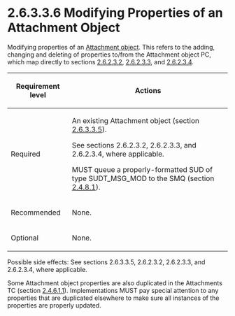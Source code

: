 <html dir="LTR" xmlns:mshelp="http://msdn.microsoft.com/mshelp" xmlns:ddue="http://ddue.schemas.microsoft.com/authoring/2003/5" xmlns:xlink="http://www.w3.org/1999/xlink" xmlns:tool="http://www.microsoft.com/tooltip">
    <head>
        <meta http-equiv="Content-Type" content="text/html; CHARSET=utf-8"></meta>
        <meta name="save" content="history"></meta>
        <title>2.6.3.3.6 Modifying Properties of an Attachment Object</title>
        <xml>
            <mshelp:toctitle title="2.6.3.3.6 Modifying Properties of an Attachment Object"></mshelp:toctitle>
            <mshelp:rltitle title="[MS-PST]: Modifying Properties of an Attachment Object"></mshelp:rltitle>
            <mshelp:keyword index="A" term="40075070-ace4-4d24-8720-d089b6859d64"></mshelp:keyword>
            <mshelp:attr name="DCSext.ContentType" value="open specification"></mshelp:attr>
            <mshelp:attr name="AssetID" value="40075070-ace4-4d24-8720-d089b6859d64"></mshelp:attr>
            <mshelp:attr name="TopicType" value="kbRef"></mshelp:attr>
            <mshelp:attr name="DCSext.Title" value="[MS-PST]: Modifying Properties of an Attachment Object" />
        </xml>
    </head>
    <body>
        <div id="header">
            <h1 class="heading">2.6.3.3.6 Modifying Properties of an Attachment Object</h1>
        </div>
        <div id="mainSection">
            <div id="mainBody">
                <div id="allHistory" class="saveHistory"></div>
                <div id="sectionSection0" class="section" name="collapseableSection">
                    

<p>Modifying properties of an <a href="08220cc9-69b1-4072-a2e7-2a0ff201d505.htm#gt_6ab4cacc-0e1a-4843-b9e5-4f1fee5a695a">Attachment object</a>. This
refers to the adding, changing and deleting of properties to/from the
Attachment object PC, which map directly to sections <a href="06096284-9b6a-41ea-8bf2-6615bee0752e.htm">2.6.2.3.2</a>, <a href="b0848da7-e670-499d-8f26-ac82b3e83835.htm">2.6.2.3.3</a>, and <a href="c30a75c2-b2d0-4745-9e5b-b883f83e12f1.htm">2.6.2.3.4</a>.</p>

<table>
 <thead>
  <tr>
   <th>
   <p>Requirement level</p>
   </th>
   <th>
   <p>Actions</p>
   </th>
  </tr>
 </thead>
 <tr>
  <td>
  <p>Required</p>
  </td>
  <td>
  <p>An existing Attachment object (section <a href="14d77d83-bd42-4da8-b9ce-22b41c951c9d.htm">2.6.3.3.5</a>).</p>
  <p>See sections 2.6.2.3.2, 2.6.2.3.3, and 2.6.2.3.4,
  where applicable.</p>
  <p>MUST queue a properly-formatted SUD of type
  SUDT_MSG_MOD to the SMQ (section <a href="feced5b5-714b-47e1-8ca0-a8aae53c2fe4.htm">2.4.8.1</a>).</p>
  </td>
 </tr>
 <tr>
  <td>
  <p>Recommended</p>
  </td>
  <td>
  <p>None.</p>
  </td>
 </tr>
 <tr>
  <td>
  <p>Optional</p>
  </td>
  <td>
  <p>None.</p>
  </td>
 </tr>
</table>

<p>Possible side effects: See sections 2.6.3.3.5, 2.6.2.3.2,
2.6.2.3.3, and 2.6.2.3.4, where applicable.</p>

<p>Some Attachment object properties are also duplicated in the
Attachments TC (section <a href="47c336f7-2d9b-4f22-91c7-5bb422aaebbb.htm">2.4.6.1.1</a>).
Implementations MUST pay special attention to any properties that are duplicated
elsewhere to make sure all instances of the properties are properly updated.</p>
                </div>
            </div>
        </div>
    </body>
</html>